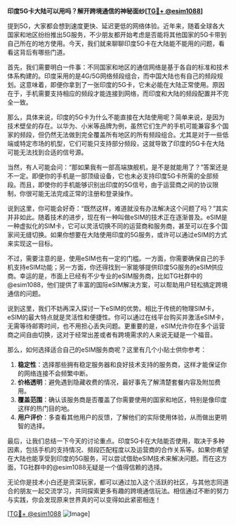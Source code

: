 **印度5G卡大陆可以用吗？解开跨境通信的神秘面纱[[TG💪+ @esim1088](https://t.me/s/esim1088)]**

提到5G，大家都会想到速度更快、延迟更低的网络体验。近年来，随着全球各大国家和地区纷纷推出5G服务，不少朋友都开始考虑是否能将其他国家的5G卡带到自己所在的地方使用。今天，我们就来聊聊印度5G卡在大陆能不能用的问题，看看这背后有哪些门道。

首先，我们需要明白一件事：不同国家和地区的通信网络是基于各自的标准和技术体系构建的。印度采用的是4G/5G网络频段组合，而中国大陆也有自己的频段规划。这意味着，即便你拿到了一张印度的5G卡，它未必能在大陆正常使用。原因在于，手机需要支持相应的频段才能连接到网络，而印度和大陆的频段配置并不完全一致。

那么，具体来说，印度的5G卡为什么不能直接在大陆使用呢？简单来说，是因为技术壁垒的存在。以华为、小米等品牌为例，虽然它们生产的手机可能兼容多个国家的频段，但仍然无法做到完全覆盖所有地区的所有频段组合。尤其是对于一些低端或特定市场的机型，它们可能只支持部分频段，这就导致了印度的5G卡在大陆可能无法找到合适的信号源。

当然，有人可能会问：“那如果我有一部高端旗舰机，是不是就能用了？”答案还是不一定。即便你的手机是一部顶级设备，它也未必支持印度5G卡所需的全部频段。而且，即使你的手机能够识别出印度的5G信号，由于运营商之间的协议限制，你很可能无法完成正常的注册和登录操作。

说到这里，你可能会好奇：“既然这样，难道就没有办法解决这个问题了吗？”其实并非如此。随着技术的进步，现在有一种叫做eSIM的技术正在逐渐普及。eSIM是一种虚拟化的SIM卡，它可以灵活切换不同的运营商和服务商，甚至可以在多个国家间无缝切换。如果你想要在大陆使用印度的5G服务，或许可以通过eSIM的方式来实现这一目标。

不过，需要注意的是，使用eSIM也有一定的门槛。一方面，你需要确保自己的手机支持eSIM功能；另一方面，你还得找到一家能够提供印度5G服务的eSIM供应商。幸运的是，市面上已经有不少专业的eSIM服务商，比如TG社群中的@esim1088，他们提供了丰富的国际eSIM解决方案，可以帮助用户轻松搞定跨境通信的问题。

说到这里，我们不妨再深入探讨一下eSIM的优势。相比于传统的物理SIM卡，eSIM的最大特点就是灵活性和便捷性。你可以通过在线平台购买并激活eSIM卡，无需等待邮寄时间，也不用担心丢失问题。更重要的是，eSIM允许你在多个运营商之间自由切换，这对于经常出差或者有跨境需求的人来说无疑是一个福音。

那么，如何选择适合自己的eSIM服务商呢？这里有几个小贴士供你参考：

1. **稳定性**：选择那些拥有稳定服务器和良好技术支持的服务商，这样才能保证你的网络连接不会频繁中断。
2. **价格透明**：避免遇到隐藏收费的情况，最好事先了解清楚套餐内容及附加费用。
3. **覆盖范围**：确认该服务商是否覆盖了你需要使用的国家和地区，特别是像印度这样的热门目的地。
4. **用户评价**：多查看其他用户的反馈，了解他们的实际使用体验，从而做出更明智的选择。

最后，让我们总结一下今天的讨论重点。印度5G卡在大陆能否使用，取决于多种因素，包括手机的支持情况、频段匹配程度以及运营商的合作关系等。如果你希望在大陆也能享受到印度的5G服务，可以尝试借助eSIM技术来解决问题。而在这方面，TG社群中的@esim1088无疑是一个值得信赖的选择。

无论你是技术小白还是资深玩家，都可以通过加入这个活跃的社区，与其他志同道合的朋友一起交流学习，共同探索更多有趣的跨境通信玩法。相信通过不断的努力与实践，你会发现原来世界真的可以变得如此紧密相连！

[[TG💪+ @esim1088](https://t.me/s/esim1088) ![Image](https://i.postimg.cc/4NQfJmqS/Snipaste-2025-05-13-00-14-12.png)]